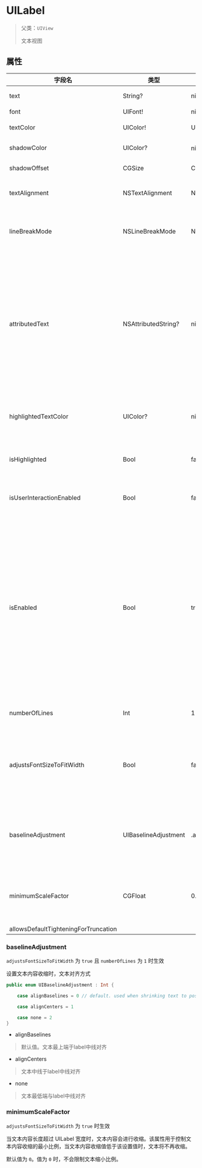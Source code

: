 # UILabel

> 父类：`UIView`
>
> 文本视图

## 属性

| 字段名 | 类型 | 默认值 | 说明 |
| --- | --- | --- | --- |
| text | String? | nil | 文本内容 |
| font | UIFont! | nil (system font 17 plain) | 字体 |
| textColor |  UIColor! | UIColor.label | 文本颜色 |
| shadowColor | UIColor? | nil (没有阴影) | 阴影颜色 |
| shadowOffset | CGSize | CGSizeMake(0, -1) | 阴影偏移 |
| textAlignment | NSTextAlignment | NSTextAlignmentNatural | 文本对齐方式 |
| lineBreakMode | NSLineBreakMode | NSLineBreakByTruncatingTail | 文本超出时的截断方式 |
| attributedText | NSAttributedString? | nil | 属性文本（带有属性的文本，该设置会覆盖上述属性中的设置） |
| highlightedTextColor | UIColor? | nil | 高亮状态时文本颜色 |
| isHighlighted | Bool | false | 是否为高亮状态 |
| isUserInteractionEnabled | Bool | false | 是否启用用户交互 |
| isEnabled | Bool | true | 是否为激活状态（设置为 false 时，文本会变暗，表示未激活，此时设置的文本颜色失效） |
| numberOfLines | Int | 1 | 文本显示行数 |
| adjustsFontSizeToFitWidth | Bool | false | 是否缩小文本字体以适配视图宽度 |
| baselineAdjustment | UIBaselineAdjustment | .alignBaselines | 文本字体缩小时，文本基线位置 |
| minimumScaleFactor | CGFloat | 0.0 | 文本字体的最小缩放比例 |
| allowsDefaultTighteningForTruncation | | 

### baselineAdjustment

`adjustsFontSizeToFitWidth` 为 `true` 且 `numberOfLines` 为 `1` 时生效

设置文本内容收缩时，文本对齐方式

```swift
public enum UIBaselineAdjustment : Int {

    case alignBaselines = 0 // default. used when shrinking text to position based on the original baseline

    case alignCenters = 1

    case none = 2
}
```

* alignBaselines

> 默认值。文本最上端于label中线对齐

* alignCenters

> 文本中线于label中线对齐

* none

> 文本最低端与label中线对齐

### minimumScaleFactor

`adjustsFontSizeToFitWidth` 为 `true` 时生效

当文本内容长度超过 UILabel 宽度时，文本内容会进行收缩。该属性用于控制文本内容收缩的最小比例，当文本内容收缩值低于该设置值时，文本将不再收缩。

默认值为 `0`。值为 `0` 时，不会限制文本缩小比例。